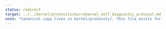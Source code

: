 ```yaml
---
status: redirect
target: ../../kernel/protocols/microkernel_self_diagnostic_protocol.md
note: "Canonical copy lives in kernel/protocols/. This file exists for coordination-context discoverability."
---
```

